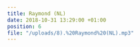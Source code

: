 ```yaml
---
title: Raymond (NL)
date: 2018-10-31 13:29:00 +01:00
position: 6
file: "/uploads/8).%20Raymond%20(NL).mp3"
---
```


